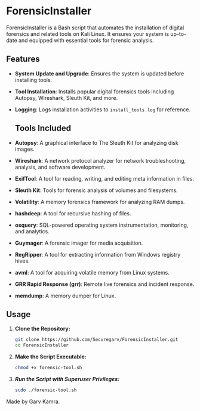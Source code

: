 # ForensicInstaller

ForensicInstaller is a Bash script that automates the installation of digital forensics and related tools on Kali Linux. It ensures your system is up-to-date and equipped with essential tools for forensic analysis.

## Features

- **System Update and Upgrade**: Ensures the system is updated before installing tools.
- **Tool Installation**: Installs popular digital forensics tools including Autopsy, Wireshark, Sleuth Kit, and more.
- **Logging**: Logs installation activities to `install_tools.log` for reference.

  ## Tools Included

- **Autopsy**: A graphical interface to The Sleuth Kit for analyzing disk images.
- **Wireshark**: A network protocol analyzer for network troubleshooting, analysis, and software development.
- **ExifTool**: A tool for reading, writing, and editing meta information in files.
- **Sleuth Kit**: Tools for forensic analysis of volumes and filesystems.
- **Volatility**: A memory forensics framework for analyzing RAM dumps.
- **hashdeep**: A tool for recursive hashing of files.
- **osquery**: SQL-powered operating system instrumentation, monitoring, and analytics.
- **Guymager**: A forensic imager for media acquisition.
- **RegRipper**: A tool for extracting information from Windows registry hives.
- **avml**: A tool for acquiring volatile memory from Linux systems.
- **GRR Rapid Response (grr)**: Remote live forensics and incident response.
- **memdump**: A memory dumper for Linux.


## Usage

1. **Clone the Repository:**
   ```bash
   git clone https://github.com/Securegarv/ForensicInstaller.git
   cd ForensicInstaller
2. **Make the Script Executable:**
   ```bash
   chmod +x forensic-tool.sh
3. ***Run the Script with Superuser Privileges:***
   ```bash
   sudo ./forensic-tool.sh
   
Made by Garv Kamra.
